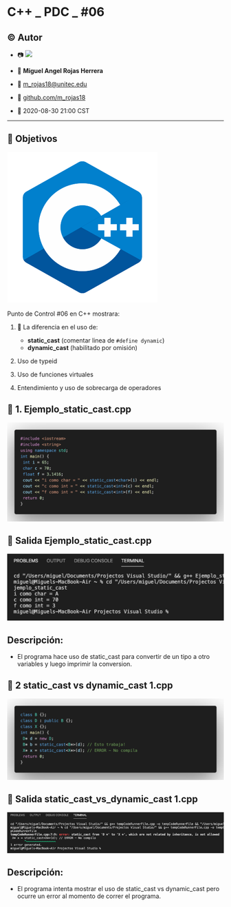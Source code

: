 # C++ _ PDC _ #06

## :copyright: Autor

- :camera: <img src="https://avatars0.githubusercontent.com/u/56422170?s=400&v=4" width="160px">

- :man: **Miguel Angel Rojas Herrera**
- :e-mail: m_rojas18@unitec.edu
- :link: [github.com/m_rojas18](https://github.com/m-rojas18)
- :calendar: 2020-08-30 21:00 CST

---
## :dart: Objetivos
![](Imagenes/c++.png)

Punto de Control #06 en C++ mostrara: 

1. :nut_and_bolt: La diferencia en el uso de:
   - **static_cast** (comentar linea de `#define dynamic`)
   - **dynamic_cast** (habilitado por omisión)
   
2. Uso de typeid

3. Uso de funciones virtuales

4. Entendimiento y uso de sobrecarga de operadores

## :large_blue_circle: 1. Ejemplo_static_cast.cpp
![](Imagenes/Ejemplo_static_cast.png)
## :small_blue_diamond: Salida Ejemplo_static_cast.cpp
![](Imagenes/Salida_Ejemplo_static_cast.png)

## Descripción: 
 - El programa hace uso de static_cast para convertir de un tipo a otro variables y luego imprimir la conversion.
 
 ## :large_blue_circle: 2 static_cast vs dynamic_cast 1.cpp
 ![](Imagenes/static_cast_vs_dynamic_cast_1.png)
 ## :small_blue_diamond: Salida static_cast_vs_dynamic_cast 1.cpp
 ![](Imagenes/Salida_static_cast_vs_dynamic_cast_1.png)
 
 ## Descripción:
 - El programa intenta mostrar el uso de static_cast vs dynamic_cast pero ocurre un error al momento de correr el programa.

